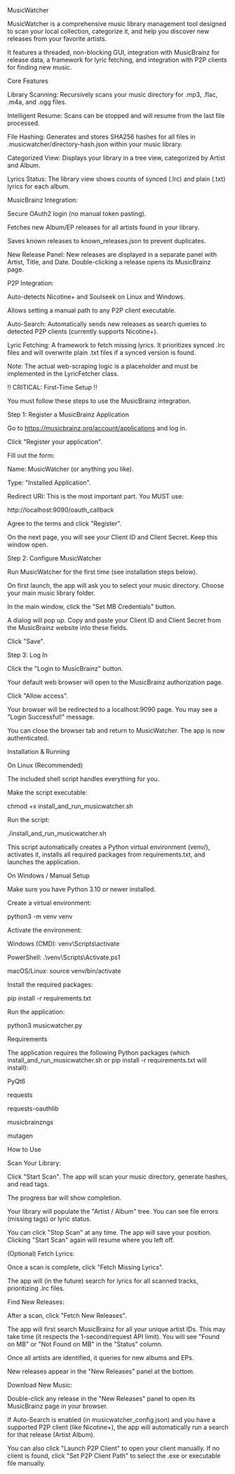 MusicWatcher

MusicWatcher is a comprehensive music library management tool designed to scan your local collection, categorize it, and help you discover new releases from your favorite artists.

It features a threaded, non-blocking GUI, integration with MusicBrainz for release data, a framework for lyric fetching, and integration with P2P clients for finding new music.

Core Features

Library Scanning: Recursively scans your music directory for .mp3, .flac, .m4a, and .ogg files.

Intelligent Resume: Scans can be stopped and will resume from the last file processed.

File Hashing: Generates and stores SHA256 hashes for all files in .musicwatcher/directory-hash.json within your music library.

Categorized View: Displays your library in a tree view, categorized by Artist and Album.

Lyrics Status: The library view shows counts of synced (.lrc) and plain (.txt) lyrics for each album.

MusicBrainz Integration:

Secure OAuth2 login (no manual token pasting).

Fetches new Album/EP releases for all artists found in your library.

Saves known releases to known_releases.json to prevent duplicates.

New Release Panel: New releases are displayed in a separate panel with Artist, Title, and Date. Double-clicking a release opens its MusicBrainz page.

P2P Integration:

Auto-detects Nicotine+ and Soulseek on Linux and Windows.

Allows setting a manual path to any P2P client executable.

Auto-Search: Automatically sends new releases as search queries to detected P2P clients (currently supports Nicotine+).

Lyric Fetching: A framework to fetch missing lyrics. It prioritizes synced .lrc files and will overwrite plain .txt files if a synced version is found.

Note: The actual web-scraping logic is a placeholder and must be implemented in the LyricFetcher class.

!! CRITICAL: First-Time Setup !!

You must follow these steps to use the MusicBrainz integration.

Step 1: Register a MusicBrainz Application

Go to https://musicbrainz.org/account/applications and log in.

Click "Register your application".

Fill out the form:

Name: MusicWatcher (or anything you like).

Type: "Installed Application".

Redirect URI: This is the most important part. You MUST use:

http://localhost:9090/oauth_callback


Agree to the terms and click "Register".

On the next page, you will see your Client ID and Client Secret. Keep this window open.

Step 2: Configure MusicWatcher

Run MusicWatcher for the first time (see installation steps below).

On first launch, the app will ask you to select your music directory. Choose your main music library folder.

In the main window, click the "Set MB Credentials" button.

A dialog will pop up. Copy and paste your Client ID and Client Secret from the MusicBrainz website into these fields.

Click "Save".

Step 3: Log In

Click the "Login to MusicBrainz" button.

Your default web browser will open to the MusicBrainz authorization page.

Click "Allow access".

Your browser will be redirected to a localhost:9090 page. You may see a "Login Successful!" message.

You can close the browser tab and return to MusicWatcher. The app is now authenticated.

Installation & Running

On Linux (Recommended)

The included shell script handles everything for you.

Make the script executable:

chmod +x install_and_run_musicwatcher.sh


Run the script:

./install_and_run_musicwatcher.sh


This script automatically creates a Python virtual environment (venv/), activates it, installs all required packages from requirements.txt, and launches the application.

On Windows / Manual Setup

Make sure you have Python 3.10 or newer installed.

Create a virtual environment:

python3 -m venv venv


Activate the environment:

Windows (CMD): venv\Scripts\activate

PowerShell: .\venv\Scripts\Activate.ps1

macOS/Linux: source venv/bin/activate

Install the required packages:

pip install -r requirements.txt


Run the application:

python3 musicwatcher.py


Requirements

The application requires the following Python packages (which install_and_run_musicwatcher.sh or pip install -r requirements.txt will install):

PyQt6

requests

requests-oauthlib

musicbrainzngs

mutagen

How to Use

Scan Your Library:

Click "Start Scan". The app will scan your music directory, generate hashes, and read tags.

The progress bar will show completion.

Your library will populate the "Artist / Album" tree. You can see file errors (missing tags) or lyric status.

You can click "Stop Scan" at any time. The app will save your position. Clicking "Start Scan" again will resume where you left off.

(Optional) Fetch Lyrics:

Once a scan is complete, click "Fetch Missing Lyrics".

The app will (in the future) search for lyrics for all scanned tracks, prioritizing .lrc files.

Find New Releases:

After a scan, click "Fetch New Releases".

The app will first search MusicBrainz for all your unique artist IDs. This may take time (it respects the 1-second/request API limit). You will see "Found on MB" or "Not Found on MB" in the "Status" column.

Once all artists are identified, it queries for new albums and EPs.

New releases appear in the "New Releases" panel at the bottom.

Download New Music:

Double-click any release in the "New Releases" panel to open its MusicBrainz page in your browser.

If Auto-Search is enabled (in musicwatcher_config.json) and you have a supported P2P client (like Nicotine+), the app will automatically run a search for that release (Artist Album).

You can also click "Launch P2P Client" to open your client manually. If no client is found, click "Set P2P Client Path" to select the .exe or executable file manually.
